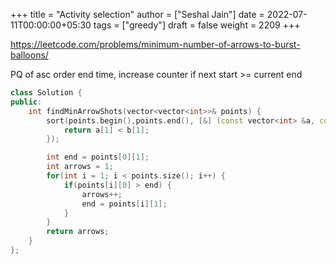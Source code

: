 +++
title = "Activity selection"
author = ["Seshal Jain"]
date = 2022-07-11T00:00:00+05:30
tags = ["greedy"]
draft = false
weight = 2209
+++

<https://leetcode.com/problems/minimum-number-of-arrows-to-burst-balloons/>

PQ of asc order end time, increase counter if next start &gt;= current end

```cpp
class Solution {
public:
    int findMinArrowShots(vector<vector<int>>& points) {
        sort(points.begin(),points.end(), [&] (const vector<int> &a, const vector<int> &b) -> bool {
            return a[1] < b[1];
        });

        int end = points[0][1];
        int arrows = 1;
        for(int i = 1; i < points.size(); i++) {
            if(points[i][0] > end) {
                arrows++;
                end = points[i][1];
            }
        }
        return arrows;
    }
};
```
